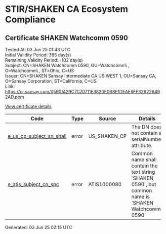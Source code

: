 # STIR/SHAKEN CA Ecosystem Compliance

## Certificate SHAKEN Watchcomm  0590

Tested At: 03 Jun 25 01:43 UTC\
Initial Validity Period: 365 day(s)\
Remaining Validity Period: -102 day(s)\
Subject: CN=SHAKEN Watchcomm  0590, OU=Watchcomm\\ , O=Watchcomm\\ , ST=Ohio, C=US\
Issuer: CN=SHAKEN Sansay Intermediate CA US WEST 1, OU=Sansay CA, O=Sansay Corporation, ST=California, C=US\
Link: https://cr.sansay.com/0590/429C7C70711E3820F0B8E1DEAE6FF326226492AD.pem

[View certificate details](https://x509.io/?cert=MIICyzCCAnGgAwIBAgIUQpx8cHEeOCDwuOHerm%2FzJiJkkq0wCgYIKoZIzj0EAwIwgYUxCzAJBgNVBAYTAlVTMRMwEQYDVQQIDApDYWxpZm9ybmlhMRswGQYDVQQKDBJTYW5zYXkgQ29ycG9yYXRpb24xEjAQBgNVBAsMCVNhbnNheSBDQTEwMC4GA1UEAwwnU0hBS0VOIFNhbnNheSBJbnRlcm1lZGlhdGUgQ0EgVVMgV0VTVCAxMB4XDTI0MDIyMTEzMzQ1OVoXDTI1MDIyMDEzMzQ1OVowZzELMAkGA1UEBhMCVVMxDTALBgNVBAgMBE9oaW8xEzARBgNVBAoMCldhdGNoY29tbSAxEzARBgNVBAsMCldhdGNoY29tbSAxHzAdBgNVBAMMFlNIQUtFTiBXYXRjaGNvbW0gIDA1OTAwWTATBgcqhkjOPQIBBggqhkjOPQMBBwNCAAQad%2BOICqHr2w5yw9c%2F1w3OzZjFxQ2OmJB6l%2Bdr%2F7LEjdamvYNuIsAWRz1Q%2F4G10g4jE38WCMcXr5A6n6KdWQBIo4HbMIHYMBYGCCsGAQUFBwEaBAowCKAGFgQwNTkwMBcGA1UdIAQQMA4wDAYKYIZIAYb%2FCQEBAzAdBgNVHQ4EFgQUGvmovusZ%2BEsdLoBfdb3VR9GkQoAwHwYDVR0jBBgwFoAUrNOT9UNDzAq%2BRVgXE32SfNzDAUYwRwYDVR0fBEAwPjA8oDqgOIY2aHR0cHM6Ly9hdXRoZW50aWNhdGUtYXBpLmljb25lY3Rpdi5jb20vZG93bmxvYWQvdjEvY3JsMAwGA1UdEwEB%2FwQCMAAwDgYDVR0PAQH%2FBAQDAgeAMAoGCCqGSM49BAMCA0gAMEUCIGur3Jpud%2F%2Bb%2FB5voNOKoHKsqqppP%2BCPhLxiwvsLJbEWAiEA5ULIavijndjzREXPtcEhYUet4YXvLRdvq2b6vfP3LBY%3D)

| Code | Type | Source | Details |
|------|------|--------|---------|
| [e_us_cp_subject_sn_shall](../../ISSUES/e_us_cp_subject_sn_shall/README.md) | error | US_SHAKEN_CP | The DN does not contain a serialNumber attribute. |
| [e_atis_subject_cn_spc](../../ISSUES/e_atis_subject_cn_spc/README.md) | error | ATIS1000080 | Common name shall contain the text string 'SHAKEN 0590', but common name is 'SHAKEN Watchcomm  0590' |


Generated: 03 Jun 25 02:15 UTC